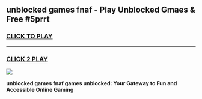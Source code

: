 
## unblocked games fnaf - Play Unblocked Gmaes & Free #5prrt
<h3>
<a href="https://news.freeplayer.one?title=unblocked_games_fnaf&ref=24F">CLICK TO PLAY</a></h3>
<hr>

<h3>
<a href="https://news.freeplayer.one?title=unblocked_games_fnaf&ref=24F">CLICK 2 PLAY</a>
  
</h3>

<a href="https://news.freeplayer.one?title=unblocked_games_fnaf&ref=24F/"><img src="https://clearcache.store/games.png"></a>


**unblocked games fnaf games unblocked: Your Gateway to Fun and Accessible Online Gaming**

